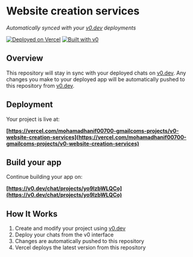 # Website creation services

*Automatically synced with your [v0.dev](https://v0.dev) deployments*

[![Deployed on Vercel](https://img.shields.io/badge/Deployed%20on-Vercel-black?style=for-the-badge&logo=vercel)](https://vercel.com/mohamadhanif00700-gmailcoms-projects/v0-website-creation-services)
[![Built with v0](https://img.shields.io/badge/Built%20with-v0.dev-black?style=for-the-badge)](https://v0.dev/chat/projects/yo9lzbWLQCo)

## Overview

This repository will stay in sync with your deployed chats on [v0.dev](https://v0.dev).
Any changes you make to your deployed app will be automatically pushed to this repository from [v0.dev](https://v0.dev).

## Deployment

Your project is live at:

**[https://vercel.com/mohamadhanif00700-gmailcoms-projects/v0-website-creation-services](https://vercel.com/mohamadhanif00700-gmailcoms-projects/v0-website-creation-services)**

## Build your app

Continue building your app on:

**[https://v0.dev/chat/projects/yo9lzbWLQCo](https://v0.dev/chat/projects/yo9lzbWLQCo)**

## How It Works

1. Create and modify your project using [v0.dev](https://v0.dev)
2. Deploy your chats from the v0 interface
3. Changes are automatically pushed to this repository
4. Vercel deploys the latest version from this repository
